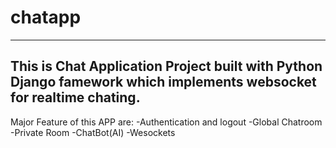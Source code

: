 # chatapp
---------------------------------------------------------------------------
This is Chat Application Project built with Python Django famework which implements websocket for realtime chating.
------------------------------------------------------
Major Feature of this APP are:
-Authentication and logout
-Global Chatroom
-Private Room
-ChatBot(AI)
-Wesockets

